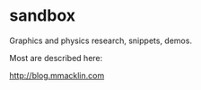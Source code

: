 sandbox
=======

Graphics and physics research, snippets, demos.

Most are described here:

http://blog.mmacklin.com

